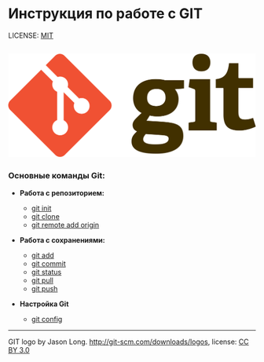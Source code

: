 # Инструкция по работе с GIT

LICENSE: [MIT](license.md)

![git-logo](/assets/Git-logo.svg.png)
---

### Основные команды Git:
* **Работа с репозиторием:**
       
   * [git init](init.md)
   * [git clone](clone.md)
   * [git remote add origin](remote.md)
 
* **Работа с сохранениями:**
   
   * [git add](add.md)
   * [git commit](commit.md)
   * [git status](status.md)
   * [git pull](pull.md)
   * [git push]()
   
* **Настройка Git**
   
   * [git config](config.md)

---

GIT logo by Jason Long. http://git-scm.com/downloads/logos, license: [CC BY 3.0](https://creativecommons.org/licenses/by/3.0/)
